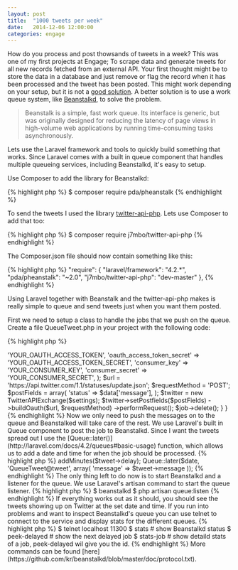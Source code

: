 ```yaml
---
layout: post
title:  "1000 tweets per week"
date:   2014-12-06 12:00:00
categories: engage
---
```


How do you process and post thowsands of tweets in a week? This was one of my first projects at Engage; To scrape data and generate tweets for all new records fetched from an external API. Your first thought might be to store the data in a database and just remove or flag the record when it has been processed and the tweet has been posted. This might work depending on your setup, but it is not a [good solution](http://programmers.stackexchange.com/questions/231410/why-database-as-queue-so-bad). A better solution is to use a work queue system, like [Beanstalkd](http://kr.github.io/beanstalkd/), to solve the problem.

> Beanstalk is a simple, fast work queue.
> Its interface is generic, but was originally designed for reducing the latency of page views in high-volume web applications by running time-consuming tasks asynchronously.

Lets use the Laravel framework and tools to quickly build something that works. Since Laravel comes with a built in queue component that handles multiple queueing services, including Beanstalkd, it's easy to setup.

Use Composer to add the library for Beanstalkd:

{% highlight php %}
$ composer require pda/pheanstalk
{% endhighlight %}

To send the tweets I used the library [twitter-api-php](https://github.com/J7mbo/twitter-api-php). Lets use Composer to add that too:

{% highlight php %}
$ composer require j7mbo/twitter-api-php
{% endhighlight %}

The Composer.json file should now contain something like this:

{% highlight php %}
"require": {
		"laravel/framework": "4.2.*",
		"pda/pheanstalk": "~2.0",
		"j7mbo/twitter-api-php": "dev-master"
	},
{% endhighlight %}

Using Laravel together with Beanstalk and the twitter-api-php makes is really simple to queue and send tweets just when you want them posted.

First we need to setup a class to handle the jobs that we push on the queue. Create a file QueueTweet.php in your project with the following code:

{% highlight php %}
<?php

class QueueTweet {

  public function tweet($job, $data)
  {
    $settings = array(
      'oauth_access_token' => 'YOUR_OAUTH_ACCESS_TOKEN',
      'oauth_access_token_secret' => 'YOUR_OAUTH_ACCESS_TOKEN_SECRET',
      'consumer_key' => 'YOUR_CONSUMER_KEY',
      'consumer_secret' => 'YOUR_CONSUMER_SECRET',
    );

    $url = 'https://api.twitter.com/1.1/statuses/update.json';
    $requestMethod = 'POST';

    $postFields = array(
      'status' => $data['message'],
    );

    $twitter = new TwitterAPIExchange($settings);

    $twitter->setPostfields($postFields)
    	->buildOauth($url, $requestMethod)
    	->performRequest();

    $job->delete();
  }
}
{% endhighlight %}

Now we only need to push the messages on to the queue and Beanstalked will take care of the rest.

We use Laravel's built in Queue component to post the job to Beanstalkd. Since I want the tweets spread out I use the [Queue::later()](http://laravel.com/docs/4.2/queues#basic-usage) function, which allows us to add a date and time for when the job should be processed.

{% highlight php %}
<?php

$date = Carbon::now()->addMinutes($tweet->delay);
Queue::later($date, 'QueueTweet@tweet',
	array(
		'message' => $tweet->message
	));
{% endhighlight %}

The only thing left to do now is to start Beanstalkd and a listener for the queue. We use Laravel's artisan command to start the queue listener.

{% highlight php %}
$ beanstalkd
$ php artisan queue:listen
{% endhighlight %}

If everything works out as it should, you should see the tweets showing up on Twitter at the set date and time.

If you run into problems and want to inspect Beanstalkd's queue you can use telnet to connect to the service and display stats for the different queues.

{% highlight php %}
$ telnet localhost 11300
$ stats			# show Beanstalkd status
$ peek-delayed 		# show the next delayed job
$ stats-job <id>	# show detaild stats of a job, peek-delayed wil give you the id.
{% endhighlight %}

More commands can be found [here](https://github.com/kr/beanstalkd/blob/master/doc/protocol.txt).
